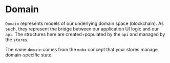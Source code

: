 # Domain

`Domain` represents models of our underlying domain space (blockchain). As such, they represent the bridge between our application UI logic and our `api`. The structures here are created+populated by the `api` and managed by the `stores`. 

The name `domain` comes from the `mobx` concept that your stores manage domain-specific state.